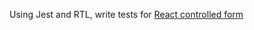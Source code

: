 Using Jest and RTL, write tests for [React controlled form](https://github.com/sikaeducation/react-controlled-form)
